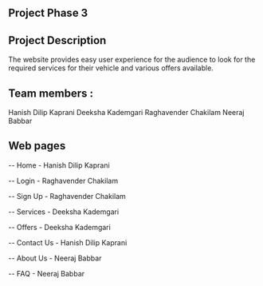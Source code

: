## Project Phase 3

## Project Description

The website provides easy user experience for the audience to look for the required services for their vehicle and various offers available.

## Team members :

Hanish Dilip Kaprani
Deeksha Kademgari
Raghavender Chakilam
Neeraj Babbar

## Web pages

-- Home - Hanish Dilip Kaprani

-- Login - Raghavender Chakilam

-- Sign Up - Raghavender Chakilam

-- Services - Deeksha Kademgari

-- Offers - Deeksha Kademgari

-- Contact Us - Hanish Dilip Kaprani

-- About Us - Neeraj Babbar

-- FAQ - Neeraj Babbar
